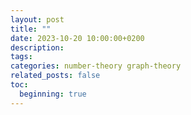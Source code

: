```yaml
---
layout: post
title: ""
date: 2023-10-20 10:00:00+0200
description:
tags:  
categories: number-theory graph-theory
related_posts: false
toc:
  beginning: true
---
```


